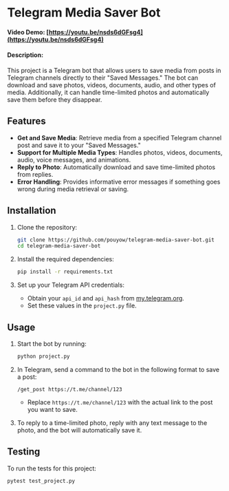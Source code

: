 # Telegram Media Saver Bot
#### Video Demo: [https://youtu.be/nsds6dGFsg4](https://youtu.be/nsds6dGFsg4)
#### Description:
This project is a Telegram bot that allows users to save media from posts in Telegram channels directly to their "Saved Messages." The bot can download and save photos, videos, documents, audio, and other types of media. Additionally, it can handle time-limited photos and automatically save them before they disappear.

## Features

- **Get and Save Media**: Retrieve media from a specified Telegram channel post and save it to your "Saved Messages."
- **Support for Multiple Media Types**: Handles photos, videos, documents, audio, voice messages, and animations.
- **Reply to Photo**: Automatically download and save time-limited photos from replies.
- **Error Handling**: Provides informative error messages if something goes wrong during media retrieval or saving.

## Installation

1. Clone the repository:
    ```bash
    git clone https://github.com/pouyow/telegram-media-saver-bot.git
    cd telegram-media-saver-bot
    ```

2. Install the required dependencies:
    ```bash
    pip install -r requirements.txt
    ```

3. Set up your Telegram API credentials:
    - Obtain your `api_id` and `api_hash` from [my.telegram.org](https://my.telegram.org).
    - Set these values in the `project.py` file.

## Usage

1. Start the bot by running:
    ```bash
    python project.py
    ```

2. In Telegram, send a command to the bot in the following format to save a post:
    ```
    /get_post https://t.me/channel/123
    ```
    - Replace `https://t.me/channel/123` with the actual link to the post you want to save.

3. To reply to a time-limited photo, reply with any text message to the photo, and the bot will automatically save it.

## Testing

To run the tests for this project:

```bash
pytest test_project.py
